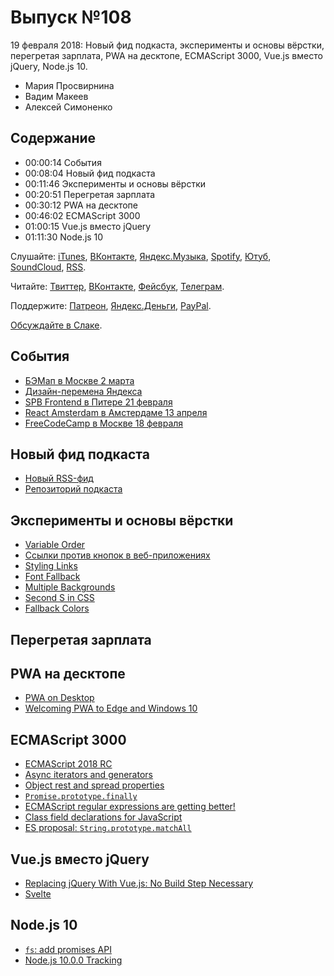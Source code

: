 # Выпуск №108

19 февраля 2018: Новый фид подкаста, эксперименты и основы вёрстки, перегретая зарплата, PWA на десктопе, ECMAScript 3000, Vue.js вместо jQuery, Node.js 10.

- Мария Просвирнина
- Вадим Макеев
- Алексей Симоненко

## Содержание

- 00:00:14 События
- 00:08:04 Новый фид подкаста
- 00:11:46 Эксперименты и основы вёрстки
- 00:20:51 Перегретая зарплата
- 00:30:12 PWA на десктопе
- 00:46:02 ECMAScript 3000
- 01:00:15 Vue.js вместо jQuery
- 01:11:30 Node.js 10

Слушайте: [iTunes](https://itunes.apple.com/podcast/id1080500016), [ВКонтакте](https://vk.com/podcasts-32017543), [Яндекс.Музыка](https://music.yandex.ru/album/6245956), [Spotify](https://open.spotify.com/show/3rzAcADjpBpXt73L0epTjV), [Ютуб](https://www.youtube.com/playlist?list=PLMBnwIwFEFHcwuevhsNXkFTcadeX5R1Go), [SoundCloud](https://soundcloud.com/web-standards), [RSS](https://web-standards.ru/podcast/feed/).

Читайте: [Твиттер](https://twitter.com/webstandards_ru), [ВКонтакте](https://vk.com/webstandards_ru), [Фейсбук](https://www.facebook.com/webstandardsru), [Телеграм](https://t.me/webstandards_ru).

Поддержите: [Патреон](https://www.patreon.com/webstandards_ru), [Яндекс.Деньги](https://money.yandex.ru/to/41001119329753), [PayPal](https://www.paypal.me/pepelsbey).

[Обсуждайте в Слаке](http://slack.web-standards.ru/).

## События

- [БЭМап в Москве 2 марта](https://events.yandex.ru/events/bemup/02-march-2018/)
- [Дизайн-перемена Яндекса](https://yandex.ru/peremena/)
- [SPB Frontend в Питере 21 февраля](https://spb-frontend-events.timepad.ru/event/664476/)
- [React Amsterdam в Амстердаме 13 апреля](https://react.amsterdam/)
- [FreeCodeCamp в Москве 18 февраля](https://www.facebook.com/events/2085610388327638/)

## Новый фид подкаста

- [Новый RSS-фид](https://web-standards.ru/podcast/feed/)
- [Репозиторий подкаста](https://github.com/web-standards-ru/podcast)

## Эксперименты и основы вёрстки

- [Variable Order](http://kizu.ru/en/blog/variable-order/)
- [Ссылки против кнопок в веб-приложениях](http://css-live.ru/articles/ssylki-protiv-knopok-v-sovremennyx-veb-prilozheniyax.html)
- [Styling Links](https://css-tricks.com/css-basics-styling-links-like-boss/)
- [Font Fallback](https://css-tricks.com/css-basics-fallback-font-stacks-robust-web-typography/)
- [Multiple Backgrounds](https://css-tricks.com/css-basics-using-multiple-backgrounds/)
- [Second S in CSS](https://css-tricks.com/css-basics-second-s-css/)
- [Fallback Colors](https://css-tricks.com/css-basics-using-fallback-colors/)

## Перегретая зарплата

## PWA на десктопе

- [PWA on Desktop](https://justmarkup.com/log/2018/02/pwa-on-desktop/)
- [Welcoming PWA to Edge and Windows 10](https://blogs.windows.com/msedgedev/2018/02/06/welcoming-progressive-web-apps-edge-windows-10/)

## ECMAScript 3000

- [ECMAScript 2018 RC](https://tc39.github.io/ecma262/2018/)
- [Async iterators and generators](https://jakearchibald.com/2017/async-iterators-and-generators/)
- [Object rest and spread properties](https://developers.google.com/web/updates/2017/06/object-rest-spread)
- [`Promise.prototype.finally`](https://developers.google.com/web/updates/2017/10/promise-finally)
- [ECMAScript regular expressions are getting better!](https://mathiasbynens.be/notes/es-regexp-proposals)
- [Class field declarations for JavaScript](https://github.com/tc39/proposal-class-fields)
- [ES proposal: `String.prototype.matchAll`](http://2ality.com/2018/02/string-prototype-matchall.html)

## Vue.js вместо jQuery

- [Replacing jQuery With Vue.js: No Build Step Necessary](https://www.smashingmagazine.com/2018/02/jquery-vue-javascript/)
- [Svelte](https://svelte.technology/)

## Node.js 10

- [`fs`: add promises API](https://github.com/nodejs/node/pull/18297)
- [Node.js 10.0.0 Tracking](https://github.com/nodejs/Release/issues/291)
